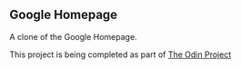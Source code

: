 Google Homepage
---------------

A clone of the Google Homepage. 

This project is being completed as part of [The Odin Project](theodinproject.com)
